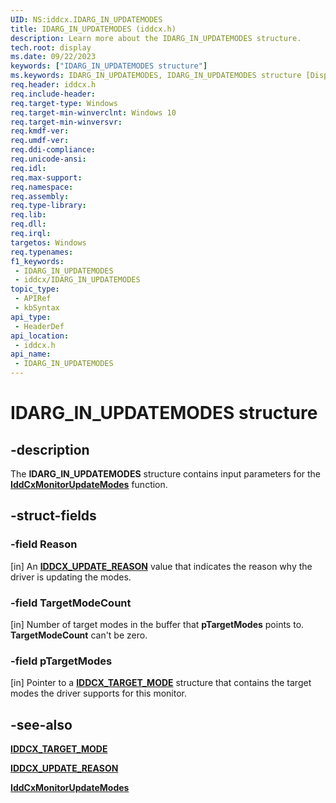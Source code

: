 ```yaml
---
UID: NS:iddcx.IDARG_IN_UPDATEMODES
title: IDARG_IN_UPDATEMODES (iddcx.h)
description: Learn more about the IDARG_IN_UPDATEMODES structure.
tech.root: display
ms.date: 09/22/2023
keywords: ["IDARG_IN_UPDATEMODES structure"]
ms.keywords: IDARG_IN_UPDATEMODES, IDARG_IN_UPDATEMODES structure [Display Devices], display.idarg_in_updatemodes, iddcx/IDARG_IN_UPDATEMODES
req.header: iddcx.h
req.include-header: 
req.target-type: Windows
req.target-min-winverclnt: Windows 10
req.target-min-winversvr: 
req.kmdf-ver: 
req.umdf-ver: 
req.ddi-compliance: 
req.unicode-ansi: 
req.idl: 
req.max-support: 
req.namespace: 
req.assembly: 
req.type-library: 
req.lib: 
req.dll: 
req.irql: 
targetos: Windows
req.typenames: 
f1_keywords:
 - IDARG_IN_UPDATEMODES
 - iddcx/IDARG_IN_UPDATEMODES
topic_type:
 - APIRef
 - kbSyntax
api_type:
 - HeaderDef
api_location:
 - iddcx.h
api_name:
 - IDARG_IN_UPDATEMODES
---
```


# IDARG_IN_UPDATEMODES structure

## -description

The **IDARG_IN_UPDATEMODES** structure contains input parameters for the [**IddCxMonitorUpdateModes**](nf-iddcx-iddcxmonitorupdatemodes.md) function.

## -struct-fields

### -field Reason

[in] An [**IDDCX_UPDATE_REASON**](ne-iddcx-iddcx_update_reason.md) value that indicates the reason why the driver is updating the modes.

### -field TargetModeCount

[in] Number of target modes in the buffer that **pTargetModes** points to. **TargetModeCount** can't be zero.

### -field pTargetModes

[in] Pointer to a [**IDDCX_TARGET_MODE**](ns-iddcx-iddcx_target_mode.md) structure that contains the target modes the driver supports for this monitor.

## -see-also

[**IDDCX_TARGET_MODE**](ns-iddcx-idarg_in_updatemodes.md)

[**IDDCX_UPDATE_REASON**](ne-iddcx-iddcx_update_reason.md)

[**IddCxMonitorUpdateModes**](nf-iddcx-iddcxmonitorupdatemodes.md)
